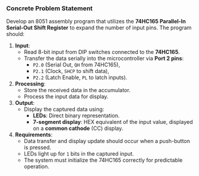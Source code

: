 ### **Concrete Problem Statement**

Develop an 8051 assembly program that utilizes the **74HC165 Parallel-In Serial-Out Shift Register** to expand the number of input pins. The program should:

1. **Input**:
    - Read 8-bit input from DIP switches connected to the **74HC165**.
    - Transfer the data serially into the microcontroller via **Port 2 pins**:
        - `P2.0` (Serial Out, `QH` from 74HC165),
        - `P2.1` (Clock, `SHCP` to shift data),
        - `P2.2` (Latch Enable, `PL` to latch inputs).
2. **Processing**:
    - Store the received data in the accumulator.
    - Process the input data for display.
3. **Output**:
    - Display the captured data using:
        - **LEDs**: Direct binary representation.
        - **7-segment display**: HEX equivalent of the input value, displayed on a **common cathode** (CC) display.
4. **Requirements**:
    - Data transfer and display update should occur when a push-button is pressed.
    - LEDs light up for `1` bits in the captured input.
    - The system must initialize the 74HC165 correctly for predictable operation.